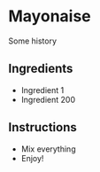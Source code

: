 # Mayonaise

Some history

## Ingredients

- Ingredient 1 
- Ingredient 200

## Instructions

- Mix everything
- Enjoy!

